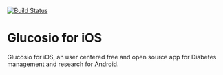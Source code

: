 [![Build Status](https://travis-ci.org/Glucosio/glucosio-ios.svg?branch=master)](https://travis-ci.org/Glucosio/glucosio-ios)
# Glucosio for iOS

Glucosio for iOS, an user centered free and open source app for Diabetes management and research for Android.

